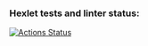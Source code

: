 ### Hexlet tests and linter status:
[![Actions Status](https://github.com/Deadmord/fullstack-javascript-project-lvl1/workflows/hexlet-check/badge.svg)](https://github.com/Deadmord/fullstack-javascript-project-lvl1/actions)